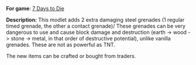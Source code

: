 **For game**: [7 Days to Die](https://7daystodie.com)

**Description:**
This modlet adds 2 extra damaging steel grenades (1 regular timed grenade, the other a contact grenade)/ These grenades can be very dangerous to use and cause block damage and destruction (earth -> wood -> stone -> metal, in that order of destructive potential), unlike vanilla grenades.  These are not as powerful as TNT.

The new items can be crafted or bought from traders.
